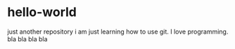 # hello-world
just another repository
i am just learning how to use git.
I love programming.
bla bla bla bla
